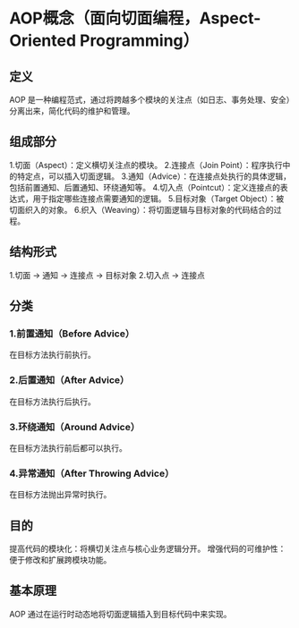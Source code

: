 # AOP概念（面向切面编程，Aspect-Oriented Programming）

## 定义

AOP 是一种编程范式，通过将跨越多个模块的关注点（如日志、事务处理、安全）分离出来，简化代码的维护和管理。

## 组成部分

1.切面（Aspect）：定义横切关注点的模块。
2.连接点（Join Point）：程序执行中的特定点，可以插入切面逻辑。
3.通知（Advice）：在连接点处执行的具体逻辑，包括前置通知、后置通知、环绕通知等。
4.切入点（Pointcut）：定义连接点的表达式，用于指定哪些连接点需要通知的逻辑。
5.目标对象（Target Object）：被切面织入的对象。
6.织入（Weaving）：将切面逻辑与目标对象的代码结合的过程。

## 结构形式

1.切面 → 通知 → 连接点 → 目标对象
2.切入点 → 连接点

## 分类

### 1.前置通知（Before Advice）

在目标方法执行前执行。

### 2.后置通知（After Advice）

在目标方法执行后执行。

### 3.环绕通知（Around Advice）

在目标方法执行前后都可以执行。

### 4.异常通知（After Throwing Advice）

在目标方法抛出异常时执行。

## 目的

提高代码的模块化：将横切关注点与核心业务逻辑分开。
增强代码的可维护性：便于修改和扩展跨模块功能。

## 基本原理

AOP 通过在运行时动态地将切面逻辑插入到目标代码中来实现。